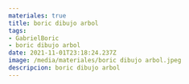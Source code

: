 ```yaml
---
materiales: true
title: boric dibujo arbol
tags:
- GabrielBoric
- boric dibujo arbol
date: 2021-11-01T23:18:24.237Z
image: /media/materiales/boric dibujo arbol.jpeg
descripcion: boric dibujo arbol
---
```

